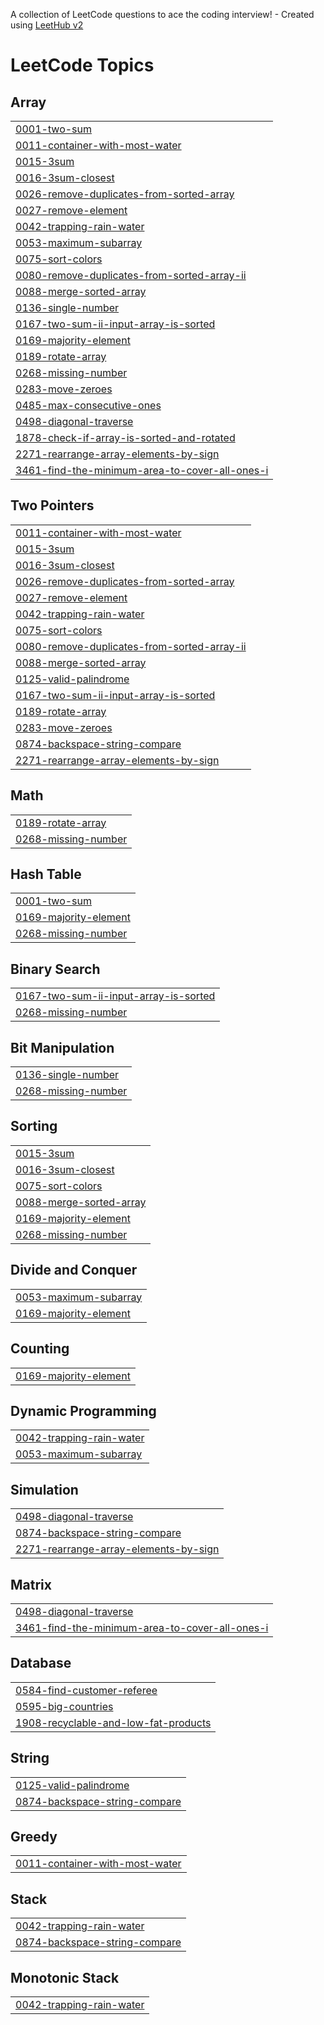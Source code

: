 A collection of LeetCode questions to ace the coding interview! - Created using [LeetHub v2](https://github.com/arunbhardwaj/LeetHub-2.0)
<!---LeetCode Topics Start-->
# LeetCode Topics
## Array
|  |
| ------- |
| [0001-two-sum](https://github.com/HaardikMishra020/Solved-Leetcode/tree/master/0001-two-sum) |
| [0011-container-with-most-water](https://github.com/HaardikMishra020/Solved-Leetcode/tree/master/0011-container-with-most-water) |
| [0015-3sum](https://github.com/HaardikMishra020/Solved-Leetcode/tree/master/0015-3sum) |
| [0016-3sum-closest](https://github.com/HaardikMishra020/Solved-Leetcode/tree/master/0016-3sum-closest) |
| [0026-remove-duplicates-from-sorted-array](https://github.com/HaardikMishra020/Solved-Leetcode/tree/master/0026-remove-duplicates-from-sorted-array) |
| [0027-remove-element](https://github.com/HaardikMishra020/Solved-Leetcode/tree/master/0027-remove-element) |
| [0042-trapping-rain-water](https://github.com/HaardikMishra020/Solved-Leetcode/tree/master/0042-trapping-rain-water) |
| [0053-maximum-subarray](https://github.com/HaardikMishra020/Solved-Leetcode/tree/master/0053-maximum-subarray) |
| [0075-sort-colors](https://github.com/HaardikMishra020/Solved-Leetcode/tree/master/0075-sort-colors) |
| [0080-remove-duplicates-from-sorted-array-ii](https://github.com/HaardikMishra020/Solved-Leetcode/tree/master/0080-remove-duplicates-from-sorted-array-ii) |
| [0088-merge-sorted-array](https://github.com/HaardikMishra020/Solved-Leetcode/tree/master/0088-merge-sorted-array) |
| [0136-single-number](https://github.com/HaardikMishra020/Solved-Leetcode/tree/master/0136-single-number) |
| [0167-two-sum-ii-input-array-is-sorted](https://github.com/HaardikMishra020/Solved-Leetcode/tree/master/0167-two-sum-ii-input-array-is-sorted) |
| [0169-majority-element](https://github.com/HaardikMishra020/Solved-Leetcode/tree/master/0169-majority-element) |
| [0189-rotate-array](https://github.com/HaardikMishra020/Solved-Leetcode/tree/master/0189-rotate-array) |
| [0268-missing-number](https://github.com/HaardikMishra020/Solved-Leetcode/tree/master/0268-missing-number) |
| [0283-move-zeroes](https://github.com/HaardikMishra020/Solved-Leetcode/tree/master/0283-move-zeroes) |
| [0485-max-consecutive-ones](https://github.com/HaardikMishra020/Solved-Leetcode/tree/master/0485-max-consecutive-ones) |
| [0498-diagonal-traverse](https://github.com/HaardikMishra020/Solved-Leetcode/tree/master/0498-diagonal-traverse) |
| [1878-check-if-array-is-sorted-and-rotated](https://github.com/HaardikMishra020/Solved-Leetcode/tree/master/1878-check-if-array-is-sorted-and-rotated) |
| [2271-rearrange-array-elements-by-sign](https://github.com/HaardikMishra020/Solved-Leetcode/tree/master/2271-rearrange-array-elements-by-sign) |
| [3461-find-the-minimum-area-to-cover-all-ones-i](https://github.com/HaardikMishra020/Solved-Leetcode/tree/master/3461-find-the-minimum-area-to-cover-all-ones-i) |
## Two Pointers
|  |
| ------- |
| [0011-container-with-most-water](https://github.com/HaardikMishra020/Solved-Leetcode/tree/master/0011-container-with-most-water) |
| [0015-3sum](https://github.com/HaardikMishra020/Solved-Leetcode/tree/master/0015-3sum) |
| [0016-3sum-closest](https://github.com/HaardikMishra020/Solved-Leetcode/tree/master/0016-3sum-closest) |
| [0026-remove-duplicates-from-sorted-array](https://github.com/HaardikMishra020/Solved-Leetcode/tree/master/0026-remove-duplicates-from-sorted-array) |
| [0027-remove-element](https://github.com/HaardikMishra020/Solved-Leetcode/tree/master/0027-remove-element) |
| [0042-trapping-rain-water](https://github.com/HaardikMishra020/Solved-Leetcode/tree/master/0042-trapping-rain-water) |
| [0075-sort-colors](https://github.com/HaardikMishra020/Solved-Leetcode/tree/master/0075-sort-colors) |
| [0080-remove-duplicates-from-sorted-array-ii](https://github.com/HaardikMishra020/Solved-Leetcode/tree/master/0080-remove-duplicates-from-sorted-array-ii) |
| [0088-merge-sorted-array](https://github.com/HaardikMishra020/Solved-Leetcode/tree/master/0088-merge-sorted-array) |
| [0125-valid-palindrome](https://github.com/HaardikMishra020/Solved-Leetcode/tree/master/0125-valid-palindrome) |
| [0167-two-sum-ii-input-array-is-sorted](https://github.com/HaardikMishra020/Solved-Leetcode/tree/master/0167-two-sum-ii-input-array-is-sorted) |
| [0189-rotate-array](https://github.com/HaardikMishra020/Solved-Leetcode/tree/master/0189-rotate-array) |
| [0283-move-zeroes](https://github.com/HaardikMishra020/Solved-Leetcode/tree/master/0283-move-zeroes) |
| [0874-backspace-string-compare](https://github.com/HaardikMishra020/Solved-Leetcode/tree/master/0874-backspace-string-compare) |
| [2271-rearrange-array-elements-by-sign](https://github.com/HaardikMishra020/Solved-Leetcode/tree/master/2271-rearrange-array-elements-by-sign) |
## Math
|  |
| ------- |
| [0189-rotate-array](https://github.com/HaardikMishra020/Solved-Leetcode/tree/master/0189-rotate-array) |
| [0268-missing-number](https://github.com/HaardikMishra020/Solved-Leetcode/tree/master/0268-missing-number) |
## Hash Table
|  |
| ------- |
| [0001-two-sum](https://github.com/HaardikMishra020/Solved-Leetcode/tree/master/0001-two-sum) |
| [0169-majority-element](https://github.com/HaardikMishra020/Solved-Leetcode/tree/master/0169-majority-element) |
| [0268-missing-number](https://github.com/HaardikMishra020/Solved-Leetcode/tree/master/0268-missing-number) |
## Binary Search
|  |
| ------- |
| [0167-two-sum-ii-input-array-is-sorted](https://github.com/HaardikMishra020/Solved-Leetcode/tree/master/0167-two-sum-ii-input-array-is-sorted) |
| [0268-missing-number](https://github.com/HaardikMishra020/Solved-Leetcode/tree/master/0268-missing-number) |
## Bit Manipulation
|  |
| ------- |
| [0136-single-number](https://github.com/HaardikMishra020/Solved-Leetcode/tree/master/0136-single-number) |
| [0268-missing-number](https://github.com/HaardikMishra020/Solved-Leetcode/tree/master/0268-missing-number) |
## Sorting
|  |
| ------- |
| [0015-3sum](https://github.com/HaardikMishra020/Solved-Leetcode/tree/master/0015-3sum) |
| [0016-3sum-closest](https://github.com/HaardikMishra020/Solved-Leetcode/tree/master/0016-3sum-closest) |
| [0075-sort-colors](https://github.com/HaardikMishra020/Solved-Leetcode/tree/master/0075-sort-colors) |
| [0088-merge-sorted-array](https://github.com/HaardikMishra020/Solved-Leetcode/tree/master/0088-merge-sorted-array) |
| [0169-majority-element](https://github.com/HaardikMishra020/Solved-Leetcode/tree/master/0169-majority-element) |
| [0268-missing-number](https://github.com/HaardikMishra020/Solved-Leetcode/tree/master/0268-missing-number) |
## Divide and Conquer
|  |
| ------- |
| [0053-maximum-subarray](https://github.com/HaardikMishra020/Solved-Leetcode/tree/master/0053-maximum-subarray) |
| [0169-majority-element](https://github.com/HaardikMishra020/Solved-Leetcode/tree/master/0169-majority-element) |
## Counting
|  |
| ------- |
| [0169-majority-element](https://github.com/HaardikMishra020/Solved-Leetcode/tree/master/0169-majority-element) |
## Dynamic Programming
|  |
| ------- |
| [0042-trapping-rain-water](https://github.com/HaardikMishra020/Solved-Leetcode/tree/master/0042-trapping-rain-water) |
| [0053-maximum-subarray](https://github.com/HaardikMishra020/Solved-Leetcode/tree/master/0053-maximum-subarray) |
## Simulation
|  |
| ------- |
| [0498-diagonal-traverse](https://github.com/HaardikMishra020/Solved-Leetcode/tree/master/0498-diagonal-traverse) |
| [0874-backspace-string-compare](https://github.com/HaardikMishra020/Solved-Leetcode/tree/master/0874-backspace-string-compare) |
| [2271-rearrange-array-elements-by-sign](https://github.com/HaardikMishra020/Solved-Leetcode/tree/master/2271-rearrange-array-elements-by-sign) |
## Matrix
|  |
| ------- |
| [0498-diagonal-traverse](https://github.com/HaardikMishra020/Solved-Leetcode/tree/master/0498-diagonal-traverse) |
| [3461-find-the-minimum-area-to-cover-all-ones-i](https://github.com/HaardikMishra020/Solved-Leetcode/tree/master/3461-find-the-minimum-area-to-cover-all-ones-i) |
## Database
|  |
| ------- |
| [0584-find-customer-referee](https://github.com/HaardikMishra020/Solved-Leetcode/tree/master/0584-find-customer-referee) |
| [0595-big-countries](https://github.com/HaardikMishra020/Solved-Leetcode/tree/master/0595-big-countries) |
| [1908-recyclable-and-low-fat-products](https://github.com/HaardikMishra020/Solved-Leetcode/tree/master/1908-recyclable-and-low-fat-products) |
## String
|  |
| ------- |
| [0125-valid-palindrome](https://github.com/HaardikMishra020/Solved-Leetcode/tree/master/0125-valid-palindrome) |
| [0874-backspace-string-compare](https://github.com/HaardikMishra020/Solved-Leetcode/tree/master/0874-backspace-string-compare) |
## Greedy
|  |
| ------- |
| [0011-container-with-most-water](https://github.com/HaardikMishra020/Solved-Leetcode/tree/master/0011-container-with-most-water) |
## Stack
|  |
| ------- |
| [0042-trapping-rain-water](https://github.com/HaardikMishra020/Solved-Leetcode/tree/master/0042-trapping-rain-water) |
| [0874-backspace-string-compare](https://github.com/HaardikMishra020/Solved-Leetcode/tree/master/0874-backspace-string-compare) |
## Monotonic Stack
|  |
| ------- |
| [0042-trapping-rain-water](https://github.com/HaardikMishra020/Solved-Leetcode/tree/master/0042-trapping-rain-water) |
<!---LeetCode Topics End-->